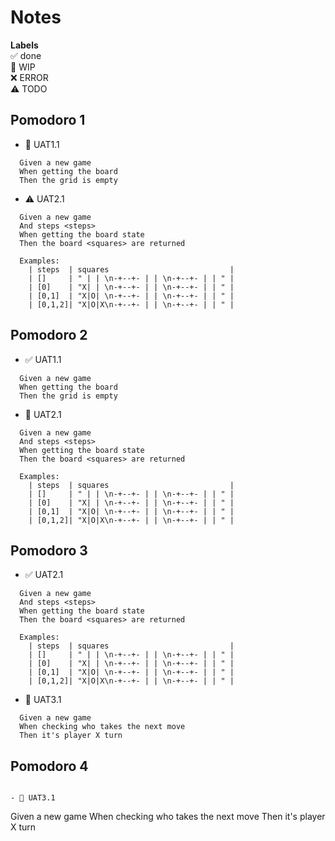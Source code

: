 # Notes

**Labels**  
✅ done  
🚧 WIP  
❌ ERROR  
⚠ TODO

## Pomodoro 1

- 🚧 UAT1.1

```
  Given a new game
  When getting the board
  Then the grid is empty
```

- ⚠ UAT2.1

```
  Given a new game
  And steps <steps>
  When getting the board state
  Then the board <squares> are returned

  Examples:
    | steps  | squares                           |
    | []     | " | | \n-+--+- | | \n-+--+- | | " |
    | [0]    | "X| | \n-+--+- | | \n-+--+- | | " |
    | [0,1]  | "X|O| \n-+--+- | | \n-+--+- | | " |
    | [0,1,2]| "X|O|X\n-+--+- | | \n-+--+- | | " |
```

## Pomodoro 2

- ✅ UAT1.1

```
  Given a new game
  When getting the board
  Then the grid is empty
```

- 🚧 UAT2.1

```
  Given a new game
  And steps <steps>
  When getting the board state
  Then the board <squares> are returned

  Examples:
    | steps  | squares                           |
    | []     | " | | \n-+--+- | | \n-+--+- | | " |
    | [0]    | "X| | \n-+--+- | | \n-+--+- | | " |
    | [0,1]  | "X|O| \n-+--+- | | \n-+--+- | | " |
    | [0,1,2]| "X|O|X\n-+--+- | | \n-+--+- | | " |
```

## Pomodoro 3

- ✅ UAT2.1

```
  Given a new game
  And steps <steps>
  When getting the board state
  Then the board <squares> are returned

  Examples:
    | steps  | squares                           |
    | []     | " | | \n-+--+- | | \n-+--+- | | " |
    | [0]    | "X| | \n-+--+- | | \n-+--+- | | " |
    | [0,1]  | "X|O| \n-+--+- | | \n-+--+- | | " |
    | [0,1,2]| "X|O|X\n-+--+- | | \n-+--+- | | " |
```

- 🚧 UAT3.1

```
  Given a new game
  When checking who takes the next move
  Then it's player X turn
```

## Pomodoro 4

```

- 🚧 UAT3.1

```

Given a new game
When checking who takes the next move
Then it's player X turn

```

```
